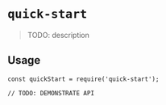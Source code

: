 # `quick-start`

> TODO: description

## Usage

```
const quickStart = require('quick-start');

// TODO: DEMONSTRATE API
```
